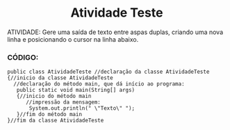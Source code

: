 <h1 align="center"> Atividade Teste </h1>

ATIVIDADE: Gere uma saída de texto entre aspas duplas, criando uma nova linha e posicionando o cursor na linha abaixo.

### CÓDIGO:

```
public class AtividadeTeste //declaração da classe AtividadeTeste
{//inicio da classe AtividadeTeste
  //declaração do método main, que dá início ao programa:
   public static void main(String[] args)
   {//inicio do método main
      //impressão da mensagem:
       System.out.println(" \"Texto\" ");
   }//fim do método main
}//fim da classe AtividadeTeste
```
